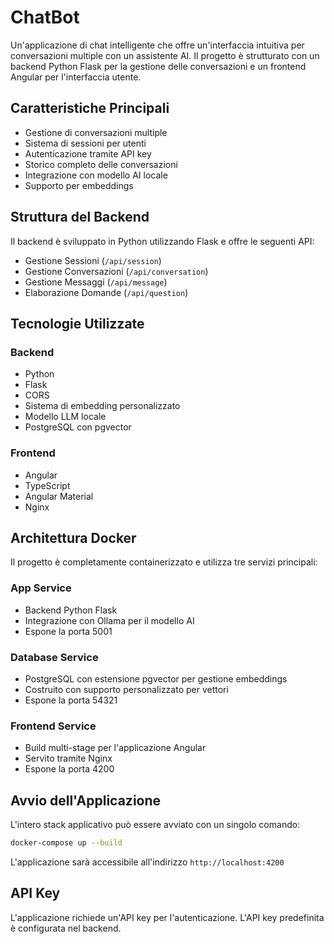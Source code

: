 # ChatBot

Un'applicazione di chat intelligente che offre un'interfaccia intuitiva per conversazioni multiple con un assistente AI. Il progetto è strutturato con un backend Python Flask per la gestione delle conversazioni e un frontend Angular per l'interfaccia utente.

## Caratteristiche Principali

-  Gestione di conversazioni multiple
-  Sistema di sessioni per utenti
-  Autenticazione tramite API key
-  Storico completo delle conversazioni
-  Integrazione con modello AI locale
-  Supporto per embeddings

## Struttura del Backend

Il backend è sviluppato in Python utilizzando Flask e offre le seguenti API:

- Gestione Sessioni (`/api/session`)
- Gestione Conversazioni (`/api/conversation`)
- Gestione Messaggi (`/api/message`)
- Elaborazione Domande (`/api/question`)

## Tecnologie Utilizzate

### Backend
- Python
- Flask
- CORS
- Sistema di embedding personalizzato
- Modello LLM locale
- PostgreSQL con pgvector

### Frontend
- Angular
- TypeScript
- Angular Material
- Nginx

## Architettura Docker

Il progetto è completamente containerizzato e utilizza tre servizi principali:

### App Service
- Backend Python Flask
- Integrazione con Ollama per il modello AI
- Espone la porta 5001

### Database Service
- PostgreSQL con estensione pgvector per gestione embeddings
- Costruito con supporto personalizzato per vettori
- Espone la porta 54321

### Frontend Service
- Build multi-stage per l'applicazione Angular
- Servito tramite Nginx
- Espone la porta 4200

## Avvio dell'Applicazione

L'intero stack applicativo può essere avviato con un singolo comando:

```bash
docker-compose up --build
```

L'applicazione sarà accessibile all'indirizzo `http://localhost:4200`

## API Key

L'applicazione richiede un'API key per l'autenticazione. L'API key predefinita è configurata nel backend.
